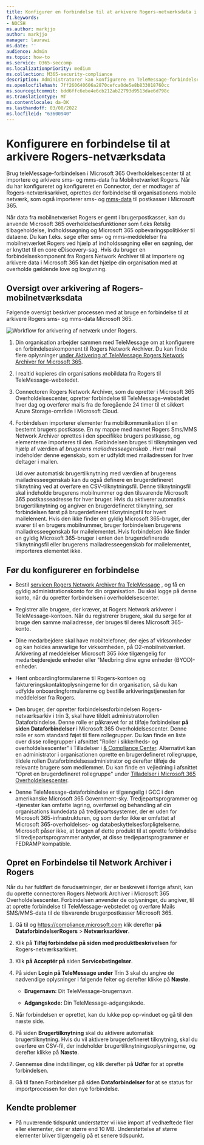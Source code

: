 ```yaml
---
title: Konfigurer en forbindelse til at arkivere Rogers-netværksdata i Microsoft 365
f1.keywords:
- NOCSH
ms.author: markjjo
author: markjjo
manager: laurawi
ms.date: ''
audience: Admin
ms.topic: how-to
ms.service: O365-seccomp
ms.localizationpriority: medium
ms.collection: M365-security-compliance
description: Administratorer kan konfigurere en TeleMessage-forbindelse til at importere og arkivere Rogers Network-data Microsoft 365. Dette giver dig mulighed for at arkivere data fra tredjepartsdatakilder i Microsoft 365, så du kan bruge overholdelsesfunktioner som f.eks retslig tilbageholdelse, indholdssøgning og opbevaringspolitikker til at administrere organisationens tredjepartsdata.
ms.openlocfilehash: 7ff260640606a2870cefca0de5e8b833018760cc
ms.sourcegitcommit: bdd6ffc6ebe4e6cb212ab22793d9513dae6d798c
ms.translationtype: MT
ms.contentlocale: da-DK
ms.lasthandoff: 03/08/2022
ms.locfileid: "63600940"
---
```

# <a name="set-up-a-connector-to-archive-rogers-network-data"></a>Konfigurere en forbindelse til at arkivere Rogers-netværksdata

Brug teleMessage-forbindelsen i Microsoft 365 Overholdelsescenter til at importere og arkivere sms- og mms-data fra Mobilnetværket Rogers. Når du har konfigureret og konfigureret en Connector, der er modtager af Rogers-netværksarkivet, oprettes der forbindelse til organisationens mobile netværk, som også importerer sms- og [mms-data](https://www.telemessage.com/mobile-archiver/network-archiver/rogers/) til postkasser i Microsoft 365.

Når data fra mobilnetværket Rogers er gemt i brugerpostkasser, kan du anvende Microsoft 365 overholdelsesfunktioner som f.eks Retslig tilbageholdelse, Indholdssøgning og Microsoft 365 opbevaringspolitikker til dataene. Du kan f.eks. søge efter sms- og mms-meddelelser fra mobilnetværket Rogers ved hjælp af indholdssøgning eller en søgning, der er knyttet til en core eDiscovery-sag. Hvis du bruger en forbindelseskomponent fra Rogers Network Archiver til at importere og arkivere data i Microsoft 365 kan det hjælpe din organisation med at overholde gældende love og lovgivning.

## <a name="overview-of-archiving-rogers-mobile-network-data"></a>Oversigt over arkivering af Rogers-mobilnetværksdata

Følgende oversigt beskriver processen med at bruge en forbindelse til at arkivere Rogers sms- og mms-data Microsoft 365.

![Workflow for arkivering af netværk under Rogers.](../media/RogersNetworkConnectorWorkflow.png)

1. Din organisation arbejder sammen med TeleMessage om at konfigurere en forbindelseskomponent til Rogers Network Archiver. Du kan finde flere oplysninger [under Aktivering af TeleMessage Rogers Network Archiver for Microsoft 365](https://www.telemessage.com/microsoft-365-activation-for-the-rogers-network-archiver/).

2. I realtid kopieres din organisations mobildata fra Rogers til TeleMessage-webstedet.

3. Connectoren Rogers Network Archiver, som du opretter i Microsoft 365 Overholdelsescenter, opretter forbindelse til TeleMessage-webstedet hver dag og overfører mails fra de foregående 24 timer til et sikkert Azure Storage-område i Microsoft Cloud.

4. Forbindelsen importerer elementer fra mobilkommunikation til en bestemt brugers postkasse. En ny mappe med navnet Rogers Sms/MMS Network Archiver oprettes i den specifikke brugers postkasse, og elementerne importeres til den. Forbindelsen bruges til tilknytningen ved hjælp af værdien af *brugerens mailadresseegenskab* . Hver mail indeholder denne egenskab, som er udfyldt med mailadressen for hver deltager i mailen.

   Ud over automatisk brugertilknytning med værdien af  brugerens mailadresseegenskab kan du også definere en brugerdefineret tilknytning ved at overføre en CSV-tilknytningsfil. Denne tilknytningsfil skal indeholde brugerens mobilnummer og den tilsvarende Microsoft 365 postkasseadresse for hver bruger. Hvis du aktiverer automatisk brugertilknytning og angiver en brugerdefineret tilknytning, ser forbindelsen først på brugerdefineret tilknytningsfil for hvert mailelement. Hvis den ikke finder en gyldig Microsoft 365-bruger, der svarer til en brugers mobilnummer, bruger forbindelsen brugerens mailadresseegenskab for mailelementet. Hvis forbindelsen ikke finder en gyldig Microsoft 365-bruger i enten den brugerdefinerede tilknytningsfil eller brugerens mailadresseegenskab for mailelementet, importeres elementet ikke.

## <a name="before-you-set-up-a-connector"></a>Før du konfigurerer en forbindelse

- Bestil [servicen Rogers Network Archiver fra TeleMessage](https://www.telemessage.com/mobile-archiver/order-mobile-archiver-for-o365/) , og få en gyldig administrationskonto for din organisation. Du skal logge på denne konto, når du opretter forbindelsen i overholdelsescenter.

- Registrer alle brugere, der kræver, at Rogers Network arkiverer i TeleMessage-kontoen. Når du registrerer brugere, skal du sørge for at bruge den samme mailadresse, der bruges til deres Microsoft 365-konto.

- Dine medarbejdere skal have mobiltelefoner, der ejes af virksomheder og kan holdes ansvarlige for virksomheden, på O2-mobilnetværket. Arkivering af meddelelser Microsoft 365 ikke tilgængelig for medarbejderejede enheder eller "Medbring dine egne enheder (BYOD)-enheder.

- Hent onboardingformularerne til Rogers-kontoen og faktureringskontaktoplysningerne for din organisation, så du kan udfylde onboardingformularerne og bestille arkiveringstjenesten for meddelelser fra Rogers.

- Den bruger, der opretter forbindelsesforbindelsen Rogers-netværksarkiv i trin 3, skal have tildelt administratorrollen Dataforbindelse. Denne rolle er påkrævet for at tilføje forbindelser **på siden Dataforbindelser** i Microsoft 365 Overholdelsescenter. Denne rolle er som standard føjet til flere rollegrupper. Du kan finde en liste over disse rollegrupper i afsnittet "Roller i sikkerheds- og overholdelsescenter" i Tilladelser i [& Compliance Center](../security/office-365-security/permissions-in-the-security-and-compliance-center.md#roles-in-the-security--compliance-center). Alternativt kan en administrator i organisationen oprette en brugerdefineret rollegruppe, tildele rollen Dataforbindelsesadministrator og derefter tilføje de relevante brugere som medlemmer. Du kan finde en vejledning i afsnittet "Opret en brugerdefineret rollegruppe" under [Tilladelser i Microsoft 365 Overholdelsescenter](microsoft-365-compliance-center-permissions.md#create-a-custom-role-group).

- Denne TeleMessage-dataforbindelse er tilgængelig i GCC i den amerikanske Microsoft 365 Government-sky. Tredjepartsprogrammer og -tjenester kan omfatte lagring, overførsel og behandling af din organisations kundedata på tredjepartssystemer, der er uden for Microsoft 365-infrastrukturen, og som derfor ikke er omfattet af Microsoft 365-overholdelses- og databeskyttelsesforpligtelserne. Microsoft påser ikke, at brugen af dette produkt til at oprette forbindelse til tredjepartsprogrammer antyder, at disse tredjepartsprogrammer er FEDRAMP kompatible.

## <a name="create-a-rogers-network-archiver-connector"></a>Opret en Forbindelse til Network Archiver i Rogers

Når du har fuldført de forudsætninger, der er beskrevet i forrige afsnit, kan du oprette connectoren Rogers Network Archiver i Microsoft 365 Overholdelsescenter. Forbindelsen anvender de oplysninger, du angiver, til at oprette forbindelse til TeleMessage-webstedet og overføre Mails SMS/MMS-data til de tilsvarende brugerpostkasser Microsoft 365.

1. Gå til og <https://compliance.microsoft.com> klik derefter **på DataforbindelserRogers** >  **Netværksarkiver**.

2. Klik på **Tilføj forbindelse på siden med produktbeskrivelsen** for Rogers-netværksarkivet.

3. Klik **på Acceptér på** siden **Servicebetingelser**.

4. På siden **Login på TeleMessage under** Trin 3 skal du angive de nødvendige oplysninger i følgende felter og derefter klikke på **Næste**.

    - **Brugernavn:** Dit TeleMessage-brugernavn.

    - **Adgangskode:** Din TeleMessage-adgangskode.

5. Når forbindelsen er oprettet, kan du lukke pop op-vinduet og gå til den næste side.

6. På siden **Brugertilknytning** skal du aktivere automatisk brugertilknytning. Hvis du vil aktivere brugerdefineret tilknytning, skal du overføre en CSV-fil, der indeholder brugertilknytningsoplysningerne, og derefter klikke på **Næste**.

7. Gennemse dine indstillinger, og klik derefter på **Udfør** for at oprette forbindelsen.

8. Gå til fanen Forbindelser på siden **Dataforbindelser for** at se status for importprocessen for den nye forbindelse.

## <a name="known-issues"></a>Kendte problemer

- På nuværende tidspunkt understøtter vi ikke import af vedhæftede filer eller elementer, der er større end 10 MB. Understøttelse af større elementer bliver tilgængelig på et senere tidspunkt.
